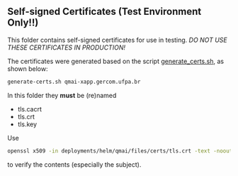 <!-- Credits Open Networking Foundation (ONF) -->

## Self-signed Certificates (Test Environment Only!!)
This folder contains self-signed certificates for use in testing. _DO NOT USE THESE
CERTIFICATES IN PRODUCTION!_

The certificates were generated based on the script 
[generate_certs.sh](/deployments/helm-chart/qmai/files/certs/generate_certs.sh), as shown below:

```bash
generate-certs.sh qmai-xapp.gercom.ufpa.br
```

In this folder they **must** be (re)named
* tls.cacrt
* tls.crt
* tls.key

Use
```bash
openssl x509 -in deployments/helm/qmai/files/certs/tls.crt -text -noout
```
to verify the contents (especially the subject).